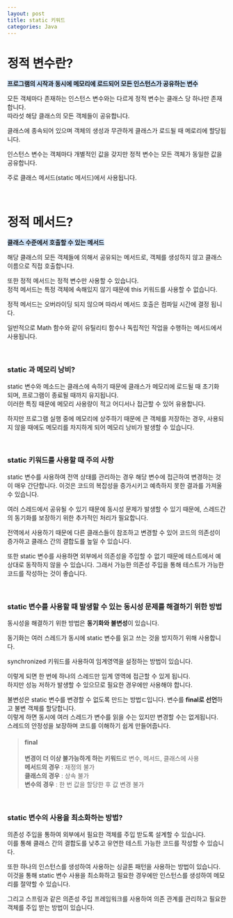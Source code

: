 ```yaml
---
layout: post
title: static 키워드
categories: Java
---
```


# 정적 변수란?
<span style="background-color: #D0E4FC">**프로그램의 시작과 동시에 메모리에 로드되어 모든 인스턴스가 공유하는 변수**</span>

모든 객체마다 존재하는 인스턴스 변수와는 다르게 정적 변수는 클래스 당 하나만 존재합니다.  
따라섯 해당 클래스의 모든 객체들이 공유합니다.  
  
  
클래스에 종속되어 있으며 객체의 생성과 무관하게 클래스가 로드될 때 메로리에 할당됩니다.  
  
인스턴스 변수는 객체마다 개별적인 값을 갖지만 정적 변수는 모든 객체가 동일한 값을 공유합니다.  

주로 클래스 메서드(static 메서드)에서 사용됩니다.


<br>



# 정적 메서드?
<span style="background-color: #D0E4FC">**클래스 수준에서 호출할 수 있는 메서드**</span>
  
해당 클래스의 모든 객체들에 의해서 공유되는 메서드로, 객체를 생성하지 않고 클래스 이름으로 직접 호출합니다.  

또한 정적 메서드는 정적 변수만 사용할 수 있습니다.  
정적 메서드는 특정 객체에 속해있지 않기 때문에 this 키워드를 사용할 수 없습니다.  

정적 메서드는 오버라이딩 되지 않으며 따라서 메서드 호출은 컴파일 시간에 결정 됩니다.  

일반적으로 Math 함수와 같이 유틸리티 함수나 독립적인 작업을 수행하는 메서드에서 사용됩니다.  



<br>


### static 과 메모리 낭비?
static 변수와 메소드는 클래스에 속하기 때문에 클래스가 메모리에 로드될 때 초기화 되며, 프로그램이 종료될 때까지 유지됩니다.  
이러한 특징 때문에 메모리 사용량이 적고 어디서나 접근할 수 있어 유용합니다.  

하지만 프로그램 실행 중에 메모리에 상주하기 때문에 큰 객체를 저장하는 경우, 사용되지 않을 때에도 메모리를 차지하게 되어 메모리 낭비가 발생할 수 있습니다.  



<br>



### static 키워드를 사용할 때 주의 사항
static 변수를 사용하여 전역 상태를 관리하는 경우 해당 변수에 접근하여 변경하는 것이 매우 간단합니다.
이것은 코드의 복잡성을 증가시키고 예측하지 못한 결과를 가져올 수 있습니다.  
  
여러 스레드에서 공유될 수 있기 때문에 동시성 문제가 발생할 수 있기 때문에, 스레드간의 동기화를 보장하기 위한
추가적인 처리가 필요합니다.  

전역에서 사용하기 때문에 다른 클래스들이 참조하고 변경할 수 있어 코드의 의존성이 증가하고 클래스 간의 결합도를 높일 수 있습니다.

또한 static 변수를 사용하면 외부에서 의존성을 주입할 수 없기 때문에 테스트에서 예상대로 동작하지
않을 수 있습니다. 그래서 가능한 의존성 주입을 통해 테스트가 가능한 코드를 작성하는 것이 좋습니다.



<br>



### static 변수를 사용할 때 발생할 수 있는 동시성 문제를 해결하기 위한 방법
동시성을 해결하기 위한 방법은 **동기화와 불변성**이 있습니다.

동기화는 여러 스레드가 동시에 static 변수를 읽고 쓰는 것을 방지하기 위해 사용합니다.  

synchronized 키워드를 사용하여 임계영역을 설정하는 방법이 있습니다. 

이렇게 되면 한 번에 하나의 스레드만 임계 영역에 접근할 수 있게 됩니다.  
하지만 성능 저하가 발생할 수 있으므로 필요한 경우에만 사용해야 합니다.  
  

불변성은 static 변수를 변경할 수 없도록 만드는 방법ㄷ입니다. 변수를 **final로 선언**하고 불변 객체를 할당합니다.  
이렇게 하면 동시에 여러 스레드가 변수를 읽을 수는 있지만 변경할 수는 없게됩니다.  
스레드의 안정성을 보장하며 코드를 이해하기 쉽게 만들어줍니다.  
  
  

> #### final
> **변경이 더 이상 불가능하게 하는 키워드**로 변수, 메서드, 클래스에 사용  
> **메서드의 경우** : 재정의 불가  
> **클래스의 경우** : 상속 불가  
> **변수의 경우** : 한 번 값을 할당한 후 값 변경 불가
 


<br>



### static 변수의 사용을 최소화하는 방법?
의존성 주입을 통하여 외부에서 필요한 객체를 주입 받도록 설계할 수 있습니다.  
이를 통해 클래스 간의 결합도를 낮추고 유연한 테스트 가능한 코드를 작성할 수 있습니다.  
  

또한 하나의 인스턴스를 생성하여 사용하는 싱글톤 패턴을 사용하는 방법이 있습니다.  
이것을 통해 static 변수 사용을 최소화하고 필요한 경우에만 인스턴스를 생성하여 메모리를 절약할 수 있습니다.  
  
그리고 스프링과 같은 의존성 주입 프레임워크를 사용하여 의존 관계를 관리하고 필요한 객체를 주입 받는 방법이 있습니다.